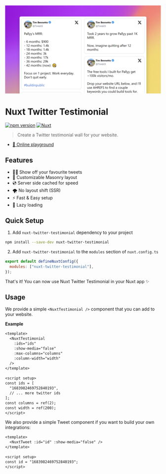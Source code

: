 ![Nuxt Twitter Testimonial](./.github/assets/og-landscape.png)

# Nuxt Twitter Testimonial

[![npm version][npm-version-src]][npm-version-href]
[![Nuxt][nuxt-src]][nuxt-href]

> Create a Twitter testimonial wall for your website.

- [🏀 Online playground](https://stackblitz.com/github/your-org/nuxt-twitter-testimonial?file=playground%2Fapp.vue)

## Features

- 👏🏻 Show off your favourite tweets
- 🍱 Customizable Masonry layout
- 💿 Server side cached for speed
- 🌪 No layout shift (SSR)
- ⚡ Fast & Easy setup
- 🦥 Lazy loading

## Quick Setup

1. Add `nuxt-twitter-testimonial` dependency to your project

```bash
npm install --save-dev nuxt-twitter-testimonial
```

2. Add `nuxt-twitter-testimonial` to the `modules` section of `nuxt.config.ts`

```js
export default defineNuxtConfig({
  modules: ["nuxt-twitter-testimonial"],
});
```

That's it! You can now use Nuxt Twitter Testimonial in your Nuxt app ✨

## Usage

We provide a simple `<NuxtTestimonial />` component that you can add to your website.

**Example**

```vue
<template>
  <NuxtTestimonial
    :ids="ids"
    :show-media="false"
    :max-columns="columns"
    :column-width="width"
  />
</template>

<script setup>
const ids = [
  "1683982469752840193",
  // ... more twitter ids
];
const columns = ref(2);
const width = ref(200);
</script>
```

We also provide a simple Tweet component if you want to build your own integrations:

```vue
<template>
  <NuxtTweet :id="id" :show-media="false" />
</template>

<script setup>
const id = "1683982469752840193";
</script>
```

<!-- Badges -->

[npm-version-src]: https://img.shields.io/npm/v/nuxt-twitter-testimonial/latest.svg?style=flat&colorA=18181B&colorB=28CF8D
[npm-version-href]: https://npmjs.com/package/nuxt-twitter-testimonial
[npm-downloads-src]: https://img.shields.io/npm/dm/nuxt-twitter-testimonial.svg?style=flat&colorA=18181B&colorB=28CF8D
[npm-downloads-href]: https://npmjs.com/package/nuxt-twitter-testimonial
[license-src]: https://img.shields.io/npm/l/nuxt-twitter-testimonial.svg?style=flat&colorA=18181B&colorB=28CF8D
[license-href]: https://npmjs.com/package/nuxt-twitter-testimonial
[nuxt-src]: https://img.shields.io/badge/Nuxt-18181B?logo=nuxt.js
[nuxt-href]: https://nuxt.com
